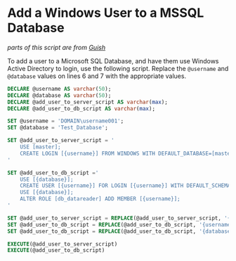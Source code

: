 # Add a Windows User to a MSSQL Database

*parts of this script are from [Guish](http://stackoverflow.com/a/30512083)*

To add a user to a Microsoft SQL Database, and have them use Windows Active Directory to login, use the following script. Replace the `@username` and `@database` values on lines 6 and 7 with the appropriate values.

```sql
DECLARE @username AS varchar(50);
DECLARE @database AS varchar(50);
DECLARE @add_user_to_server_script AS varchar(max);
DECLARE @add_user_to_db_script AS varchar(max);

SET @username = 'DOMAIN\username001';
SET @database = 'Test_Database';

SET @add_user_to_server_script = '
    USE [master];
    CREATE LOGIN [{username}] FROM WINDOWS WITH DEFAULT_DATABASE=[master];
'

SET @add_user_to_db_script ='
    USE [{database}];
    CREATE USER [{username}] FOR LOGIN [{username}] WITH DEFAULT_SCHEMA=[dbo];
    USE [{database}];
    ALTER ROLE [db_datareader] ADD MEMBER [{username}];
'

SET @add_user_to_server_script = REPLACE(@add_user_to_server_script, '{username}', @username)
SET @add_user_to_db_script = REPLACE(@add_user_to_db_script, '{username}', @username)
SET @add_user_to_db_script = REPLACE(@add_user_to_db_script, '{database}', @database)

EXECUTE(@add_user_to_server_script)
EXECUTE(@add_user_to_db_script)
```
